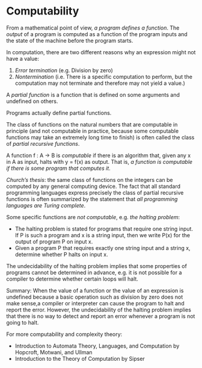 Computability
=============
From a mathematical point of view, *a program defines a function*. The *output* of a program is computed as a function of the program inputs and the state of the machine before the program starts.

In computation, there are two different reasons why an expression might not have a value:
1. *Error termination* (e.g. Division by zero)
2. *Nontermination* (i.e. There is a specific computation to perform, but the computation may not terminate and therefore may not yield a value.)

A *partial function* is a function that is defined on some arguments and undefined on others. 

Programs actually define partial functions.

The class of functions on the natural numbers that are computable in principle (and not computable in practice, because some computable functions may take an extremely long time to finish) is often called the class of *partial recursive functions*.

A function f : A -> B is *computable* if there is an algorithm that, given any x in A as input, halts with y = f(x) as output. That is, *a function is computable if there is some program that computes it*.

*Church’s thesis*: the same class of functions on the integers can be computed by any general computing device. The fact that all standard programming languages express precisely the class of partial recursive functions is often summarized by the statement that *all programming languages are Turing complete*.

Some specific functions are *not computable*, e.g. *the halting problem*:
  - The halting problem is stated for programs that require one string input. If P is such a program and x is a string input, then we write P(x) for the output of program P on input x.
  - Given a program P that requires exactly one string input and a string x, determine whether P halts on input x.

The undecidability of the halting problem implies that some properties of programs cannot be determined in advance, e.g. it is not possible for a compiler to determine whether certain loops will halt.

Summary: When the value of a function or the value of an expression is undefined because a basic operation such as division by zero does not make sense,a compiler or interpreter can cause the program to halt and report the error. However, the undecidability of the halting problem implies that there is no way to detect and report an error whenever a program is not going to halt.

For more computability and complexity theory:
  - Introduction to Automata Theory, Languages, and Computation by Hopcroft, Motwani, and Ullman
  - Introduction to the Theory of Computation by Sipser
